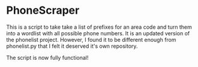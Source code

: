 # PhoneScraper
This is a script to take take a list of prefixes for an area code and turn them into a wordlist with all possible phone numbers. It is an updated version of the phonelist project. However, I found it to be different enough from phonelist.py that I felt it deserved it's own repository.

The script is now fully functional!
